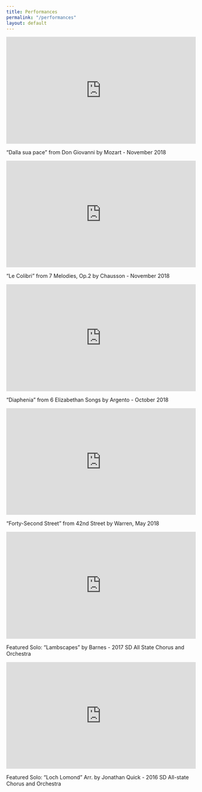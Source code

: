 ```yaml
---
title: Performances
permalink: "/performances"
layout: default
---
```


<style>.embed-container { position: relative; padding-bottom: 56.25%; height: 0; overflow: hidden; max-width: 100%; } .embed-container iframe, .embed-container object, .embed-container embed { position: absolute; top: 0; left: 0; width: 100%; height: 100%; }</style><div class='embed-container'><iframe src='https://www.youtube.com/embed//Ig59z7oEee4' frameborder='0' allowfullscreen></iframe></div>
“Dalla sua pace” from Don Giovanni by Mozart - November 2018

<style>.embed-container { position: relative; padding-bottom: 56.25%; height: 0; overflow: hidden; max-width: 100%; } .embed-container iframe, .embed-container object, .embed-container embed { position: absolute; top: 0; left: 0; width: 100%; height: 100%; }</style><div class='embed-container'><iframe src='https://www.youtube.com/embed//yqL6FQAPgCM' frameborder='0' allowfullscreen></iframe></div>
“Le Colibri” from 7 Melodies, Op.2 by Chausson - November 2018

<style>.embed-container { position: relative; padding-bottom: 56.25%; height: 0; overflow: hidden; max-width: 100%; } .embed-container iframe, .embed-container object, .embed-container embed { position: absolute; top: 0; left: 0; width: 100%; height: 100%; }</style><div class='embed-container'><iframe src='https://www.youtube.com/embed//ZwPDaFLDAvo' frameborder='0' allowfullscreen></iframe></div>
“Diaphenia” from 6 Elizabethan Songs by Argento - October 2018

<style>.embed-container { position: relative; padding-bottom: 56.25%; height: 0; overflow: hidden; max-width: 100%; } .embed-container iframe, .embed-container object, .embed-container embed { position: absolute; top: 0; left: 0; width: 100%; height: 100%; }</style><div class='embed-container'><iframe src='https://www.youtube.com/embed//qfrrHsRGGCE?feature=oembed&showinfo=0' frameborder='0' allowfullscreen></iframe></div>
“Forty-Second Street” from 42nd Street by Warren, May 2018

<style>.embed-container { position: relative; padding-bottom: 56.25%; height: 0; overflow: hidden; max-width: 100%; } .embed-container iframe, .embed-container object, .embed-container embed { position: absolute; top: 0; left: 0; width: 100%; height: 100%; }</style><div class='embed-container'><iframe src='https://www.youtube.com/embed//AzH79STP2cc?feature=oembed&showinfo=0' frameborder='0' allowfullscreen></iframe></div>
Featured Solo: “Lambscapes” by Barnes - 2017 SD All State Chorus and Orchestra


<style>.embed-container { position: relative; padding-bottom: 56.25%; height: 0; overflow: hidden; max-width: 100%; } .embed-container iframe, .embed-container object, .embed-container embed { position: absolute; top: 0; left: 0; width: 100%; height: 100%; }</style><div class='embed-container'><iframe src='https://www.youtube.com/embed/QdUH6Ugkfdg?feature=oembed&showinfo=0' frameborder='0' allowfullscreen></iframe></div>
Featured Solo: “Loch Lomond” Arr. by Jonathan Quick - 2016 SD All-state Chorus and Orchestra